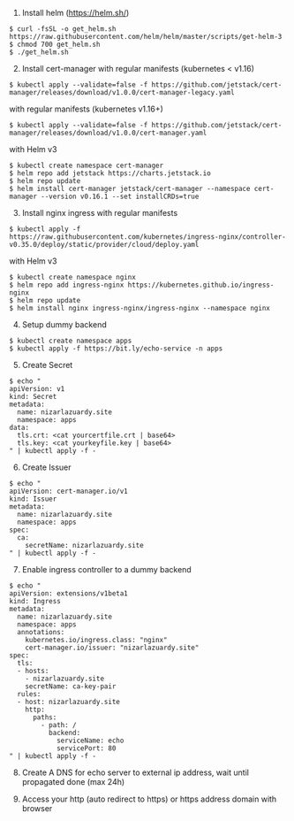 1. Install helm (https://helm.sh/)
```
$ curl -fsSL -o get_helm.sh https://raw.githubusercontent.com/helm/helm/master/scripts/get-helm-3
$ chmod 700 get_helm.sh
$ ./get_helm.sh
```

2. Install cert-manager
with regular manifests (kubernetes < v1.16)
```
$ kubectl apply --validate=false -f https://github.com/jetstack/cert-manager/releases/download/v1.0.0/cert-manager-legacy.yaml
```

with regular manifests (kubernetes v1.16+)
```
$ kubectl apply --validate=false -f https://github.com/jetstack/cert-manager/releases/download/v1.0.0/cert-manager.yaml
```

with Helm v3
```
$ kubectl create namespace cert-manager
$ helm repo add jetstack https://charts.jetstack.io
$ helm repo update
$ helm install cert-manager jetstack/cert-manager --namespace cert-manager --version v0.16.1 --set installCRDs=true
```

3. Install nginx ingress
with regular manifests
```
$ kubectl apply -f https://raw.githubusercontent.com/kubernetes/ingress-nginx/controller-v0.35.0/deploy/static/provider/cloud/deploy.yaml
```

with Helm v3
```
$ kubectl create namespace nginx
$ helm repo add ingress-nginx https://kubernetes.github.io/ingress-nginx
$ helm repo update
$ helm install nginx ingress-nginx/ingress-nginx --namespace nginx
```

4. Setup dummy backend
```
$ kubectl create namespace apps
$ kubectl apply -f https://bit.ly/echo-service -n apps
```

5. Create Secret
```
$ echo "
apiVersion: v1
kind: Secret
metadata:
  name: nizarlazuardy.site
  namespace: apps
data:
  tls.crt: <cat yourcertfile.crt | base64>
  tls.key: <cat yourkeyfile.key | base64>
" | kubectl apply -f -
```

6. Create Issuer
```
$ echo "
apiVersion: cert-manager.io/v1
kind: Issuer
metadata:
  name: nizarlazuardy.site
  namespace: apps
spec:
  ca:
    secretName: nizarlazuardy.site
" | kubectl apply -f -
```

7. Enable ingress controller to a dummy backend
```
$ echo "
apiVersion: extensions/v1beta1
kind: Ingress
metadata:
  name: nizarlazuardy.site
  namespace: apps
  annotations:
    kubernetes.io/ingress.class: "nginx"
    cert-manager.io/issuer: "nizarlazuardy.site"
spec:
  tls:
  - hosts:
    - nizarlazuardy.site
    secretName: ca-key-pair
  rules:
  - host: nizarlazuardy.site
    http:
      paths:
        - path: /
          backend:
            serviceName: echo
            servicePort: 80
" | kubectl apply -f -
```

8. Create A DNS for echo server to external ip address, wait until propagated done (max 24h)

9. Access your http (auto redirect to https) or https address domain with browser
